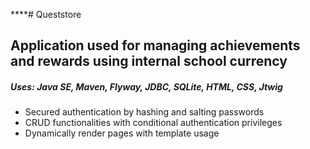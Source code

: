 ****# Queststore

## Application used for managing achievements and rewards using internal school currency
  
##### Uses: Java SE, Maven, Flyway, JDBC, SQLite, HTML, CSS, Jtwig

+ Secured authentication by hashing and salting passwords
+ CRUD functionalities with conditional authentication privileges
+ Dynamically render pages with template usage